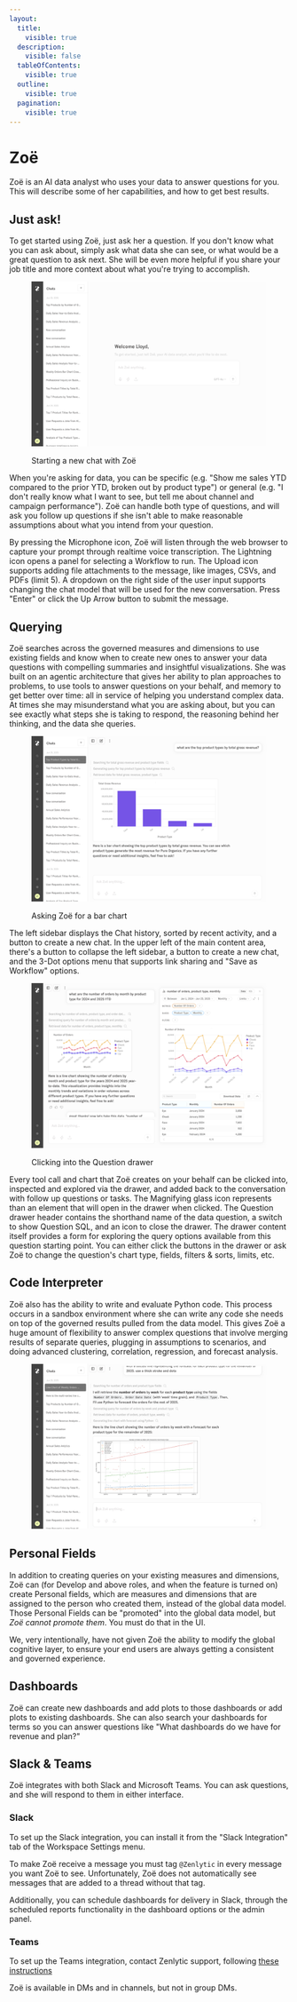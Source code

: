 ```yaml
---
layout:
  title:
    visible: true
  description:
    visible: false
  tableOfContents:
    visible: true
  outline:
    visible: true
  pagination:
    visible: true
---
```


# Zoë

Zoë is an AI data analyst who uses your data to answer questions for you. This will describe some of her capabilities, and how to get best results.

## Just ask!

To get started using Zoë, just ask her a question. If you don't know what you can ask about, simply ask what data she can see, or what would be a great question to ask next. She will be even more helpful if you share your job title and more context about what you're trying to accomplish.

<figure><img src="../assets/3_zenlytic_ui/zenlytic-ui:zoe:new-chat.png" alt=""><figcaption><p>Starting a new chat with Zoë</p></figcaption></figure>

When you're asking for data, you can be specific (e.g. "Show me sales YTD compared to the prior YTD, broken out by product type") or general (e.g. "I don't really know what I want to see, but tell me about channel and campaign performance"). Zoë can handle both type of questions, and will ask you follow up questions if she isn't able to make reasonable assumptions about what you intend from your question.

By pressing the Microphone icon, Zoë will listen through the web browser to capture your prompt through realtime voice transcription. The Lightning icon opens a panel for selecting a Workflow to run. The Upload icon supports adding file attachments to the message, like images, CSVs, and PDFs (limit 5). A dropdown on the right side of the user input supports changing the chat model that will be used for the new conversation. Press "Enter" or click the Up Arrow button to submit the message.&#x20;

## Querying

Zoë searches across the governed measures and dimensions to use existing fields and know when to create new ones to answer your data questions with compelling summaries and insightful visualizations. She was built on an agentic architecture that gives her ability to plan approaches to problems, to use tools to answer questions on your behalf, and memory to get better over time: all in service of helping you understand complex data. At times she may misunderstand what you are asking about, but you can see exactly what steps she is taking to respond, the reasoning behind her thinking, and the data she queries.

<figure><img src="../assets/3_zenlytic_ui/zenlytic-ui:zoe:querying.png" alt=""><figcaption><p>Asking Zoë for a bar chart</p></figcaption></figure>

The left sidebar displays the Chat history, sorted by recent activity, and a button to create a new chat. In the upper left of the main content area, there's a button to collapse the left sidebar, a button to create a new chat, and the 3-Dot options menu that supports link sharing and "Save as Workflow" options.

<figure><img src="../assets/3_zenlytic_ui/zenlytic-ui:zoe:querying-2.png" alt=""><figcaption><p>Clicking into the Question drawer</p></figcaption></figure>

Every tool call and chart that Zoë creates on your behalf can be clicked into, inspected and explored via the drawer, and added back to the conversation with follow up questions or tasks. The Magnifying glass icon represents than an element that will open in the drawer when clicked. The Question drawer header contains the shorthand name of the data question, a switch to show Question SQL, and an icon to close the drawer. The drawer content itself provides a form for exploring the query options available from this question starting point. You can either click the buttons in the drawer or ask Zoë to change the question's chart type, fields, filters & sorts, limits, etc.&#x20;

## Code Interpreter

Zoë also has the ability to write and evaluate Python code. This process occurs in a sandbox environment where she can write any code she needs on top of the governed results pulled from the data model. This gives Zoë a huge amount of flexibility to answer complex questions that involve merging results of separate queries, plugging in assumptions to scenarios, and doing advanced clustering, correlation, regression, and forecast analysis.

<figure><img src="../assets/3_zenlytic_ui/zenlytic-ui:zoe:code-interpreter.png" alt=""><figcaption></figcaption></figure>

## Personal Fields

In addition to creating queries on your existing measures and dimensions, Zoë can (for Develop and above roles, and when the feature is turned on) create Personal fields, which are measures and dimensions that are assigned to the person who created them, instead of the global data model. Those Personal Fields can be "promoted" into the global data model, but _Zoë cannot promote them_. You must do that in the UI.

We, very intentionally, have not given Zoë the ability to modify the global cognitive layer, to ensure your end users are always getting a consistent and governed experience.

## Dashboards

Zoë can create new dashboards and add plots to those dashboards or add plots to existing dashboards. She can also search your dashboards for terms so you can answer questions like "What dashboards do we have for revenue and plan?"

## Slack & Teams

Zoë integrates with both Slack and Microsoft Teams. You can ask questions, and she will respond to them in either interface.

### Slack

To set up the Slack integration, you can install it from the "Slack Integration" tab of the Workspace Settings menu.

To make Zoë receive a message you must tag `@Zenlytic` in every message you want Zoë to see. Unfortunately, Zoë does not automatically see messages that are added to a thread without that tag.

Additionally, you can schedule dashboards for delivery in Slack, through the scheduled reports functionality in the dashboard options or the admin panel.

### Teams

To set up the Teams integration, contact Zenlytic support, following [these instructions](microsoft_teams_bot.md)

Zoë is available in DMs and in channels, but not in group DMs.
